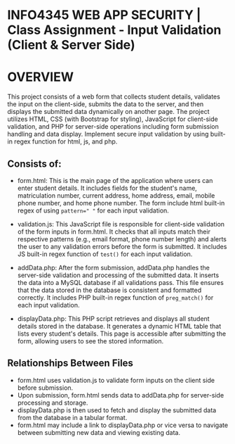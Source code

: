 # INFO4345 WEB APP SECURITY | Class Assignment - Input Validation (Client & Server Side)

# OVERVIEW
This project consists of a web form that collects student details, validates the input on the client-side, submits the data to the server, and then displays the submitted data dynamically on another page. 
The project utilizes HTML, CSS (with Bootstrap for styling), JavaScript for client-side validation, and PHP for server-side operations including form submission handling and data display. Implement secure input validation by using built-in regex function for html, js, and php.

## Consists of:
- form.html:
This is the main page of the application where users can enter student details.
It includes fields for the student's name, matriculation number, current address, home address, email, mobile phone number, and home phone number.
The form include html built-in regex of using ```pattern=" "``` for each input validation.

- validation.js:
This JavaScript file is responsible for client-side validation of the form inputs in form.html.
It checks that all inputs match their respective patterns (e.g., email format, phone number length) and alerts the user to any validation errors before the form is submitted.
It includes JS built-in regex function of ```test()``` for each input validation.

- addData.php:
After the form submission, addData.php handles the server-side validation and processing of the submitted data. It inserts the data into a MySQL database if all validations pass.
This file ensures that the data stored in the database is consistent and formatted correctly.
It includes PHP built-in regex function of ```preg_match()``` for each input validation.

- displayData.php:
This PHP script retrieves and displays all student details stored in the database. It generates a dynamic HTML table that lists every student's details.
This page is accessible after submitting the form, allowing users to see the stored information.

## Relationships Between Files
- form.html uses validation.js to validate form inputs on the client side before submission.
- Upon submission, form.html sends data to addData.php for server-side processing and storage.
- displayData.php is then used to fetch and display the submitted data from the database in a tabular format.
- form.html may include a link to displayData.php or vice versa to navigate between submitting new data and viewing existing data.
